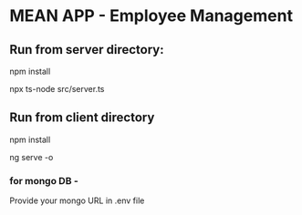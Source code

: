 
# MEAN APP - Employee Management


## Run from server directory:
npm install

npx ts-node src/server.ts

## Run from client directory

npm install 

ng serve -o

### for mongo DB - 
Provide your mongo URL in .env file
